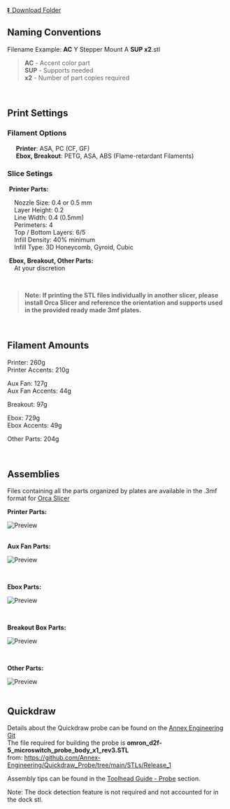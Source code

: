 [:arrow_double_down: Download Folder](https://download-directory.github.io/?url=https%3A%2F%2Fgithub.com%2Flhndo%2FLH-Stinger%2Ftree%2Fmain%2FSTL)

## Naming Conventions

Filename Example: **AC** Y Stepper Mount A **SUP x2**.stl

> **AC** - Accent color part  
> **SUP** - Supports needed  
> **x2** - Number of part copies required

<br>

## Print Settings

### Filament Options  
&nbsp;&nbsp;&nbsp;&nbsp; **Printer**: ASA, PC (CF, GF)  
&nbsp;&nbsp;&nbsp;&nbsp;&nbsp;**Ebox, Breakout**:  PETG, ASA, ABS (Flame-retardant Filaments)  

### Slice Setings

&nbsp;**Printer Parts:**  

&nbsp;&nbsp;&nbsp;&nbsp;Nozzle Size: 0.4 or 0.5 mm  
&nbsp;&nbsp;&nbsp;&nbsp;Layer Height: 0.2  
&nbsp;&nbsp;&nbsp;&nbsp;Line Width: 0.4  (0.5mm)  
&nbsp;&nbsp;&nbsp;&nbsp;Perimeters: 4  
&nbsp;&nbsp;&nbsp;&nbsp;Top / Bottom Layers: 6/5  
&nbsp;&nbsp;&nbsp;&nbsp;Infill Density: 40% minimum  
&nbsp;&nbsp;&nbsp;&nbsp;Infill Type: 3D Honeycomb, Gyroid, Cubic 

&nbsp;**Ebox, Breakout, Other Parts:**  
&nbsp;&nbsp;&nbsp;&nbsp;At your discretion  

<br>

>**Note: If printing the STL files individually in another slicer,  please install Orca Slicer and reference the orientation and supports used in the provided ready made 3mf plates.**

<br>


## Filament Amounts

Printer: 260g  
Printer Accents: 210g

Aux Fan: 127g  
Aux Fan Accents: 44g

Breakout: 97g

Ebox: 729g  
Ebox Accents: 49g

Other Parts: 204g  

<br>

## Assemblies

Files containing all the parts organized by plates are available in the .3mf format for [Orca Slicer](https://github.com/SoftFever/OrcaSlicer)

**Printer Parts:**  <br>

![Preview](/Images/prev_o_printer.png)  
<br>


**Aux Fan Parts:**  <br>

![Preview](/Images/prev_o_auxfan.png)

<br>


**Ebox Parts:**  <br>

![Preview](/Images/prev_o_ebox.png)

<br>


**Breakout Box Parts:**  <br>

![Preview](/Images/prev_o_breakbeat.png)

<br>

**Other Parts:**  <br>

![Preview](/Images/prev_o_other.png)  
<br>

## Quickdraw

Details about the Quickdraw probe can be found on the [Annex Engineering Git](https://github.com/Annex-Engineering/Quickdraw_Probe/tree/main)  
The file required for building the probe is **omron_d2f-5_microswitch_probe_body_x1_rev3.STL**  
from: https://github.com/Annex-Engineering/Quickdraw_Probe/tree/main/STLs/Release_1

Assembly tips can be found in the [Toolhead Guide - Probe](https://github.com/lhndo/LH-Stinger/wiki/Toolhead#probe) section.  

Note: The dock detection feature is not required and not accounted for in the dock stl.
